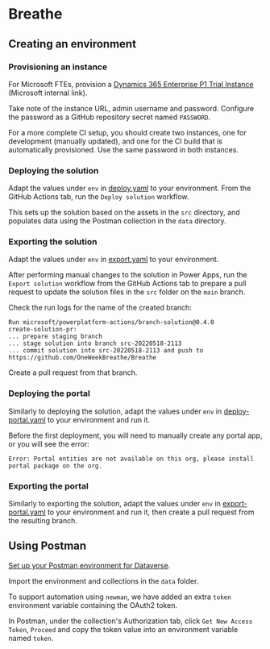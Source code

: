 # Breathe

## Creating an environment

### Provisioning an instance

For Microsoft FTEs, provision a [Dynamics 365 Enterprise P1 Trial Instance](https://www.cwcwiki.com/wiki/Dynamics_for_CSE_Engagements#Trial_Instances) (Microsoft internal link).

Take note of the instance URL, admin username and password. Configure the password as a GitHub repository secret named `PASSWORD`.

For a more complete CI setup, you should create two instances, one for development (manually updated), and one for the CI build that is automatically provisioned. Use the same password in both instances.

### Deploying the solution

Adapt the values under `env` in [deploy.yaml](`.github/workflows/deploy.yaml`) to your environment. From the GitHub Actions tab, run the `Deploy solution` workflow.

This sets up the solution based on the assets in the `src` directory, and populates data using the Postman collection in the `data` directory.

### Exporting the solution

Adapt the values under `env` in [export.yaml](`.github/workflows/export.yaml`) to your environment.

After performing manual changes to the solution in Power Apps, run the `Export solution` workflow from the GitHub Actions tab to prepare a pull request to update the solution files in the  `src` folder on the `main` branch.

Check the run logs for the name of the created branch:

```
Run microsoft/powerplatform-actions/branch-solution@0.4.0
create-solution-pr:
... prepare staging branch
... stage solution into branch src-20220518-2113
... commit solution into src-20220518-2113 and push to https://github.com/OneWeekBreathe/Breathe
```

Create a pull request from that branch.

### Deploying the portal

Similarly to deploying the solution, adapt the values under `env` in [deploy-portal.yaml](`.github/workflows/deploy-portal.yaml`) to your environment and run it.

Before the first deployment, you will need to manually create any portal app, or you will see the error:

`Error: Portal entities are not available on this org, please install portal package on the org.`

### Exporting the portal

Similarly to exporting the solution, adapt the values under `env` in [export-portal.yaml](`.github/workflows/export-portal.yaml`) to your environment and run it, then create a pull request from the resulting branch.

## Using Postman

[Set up your Postman environment for Dataverse](https://docs.microsoft.com/power-apps/developer/data-platform/webapi/setup-postman-environment).

Import the environment and collections in the `data` folder.

To support automation using `newman`, we have added an extra `token` environment variable containing the OAuth2 token.

In Postman, under the collection's Authorization tab, click `Get New Access Token`, `Proceed` and copy the token value into an environment variable named `token`.
